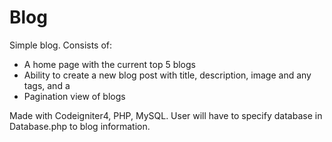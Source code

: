 # Blog
 
Simple blog.
Consists of:
- A home page with the current top 5 blogs
- Ability to create a new blog post with title, description, image and any tags, and a
- Pagination view of blogs

Made with Codeigniter4, PHP, MySQL. User will have to specify database in Database.php to blog information.
